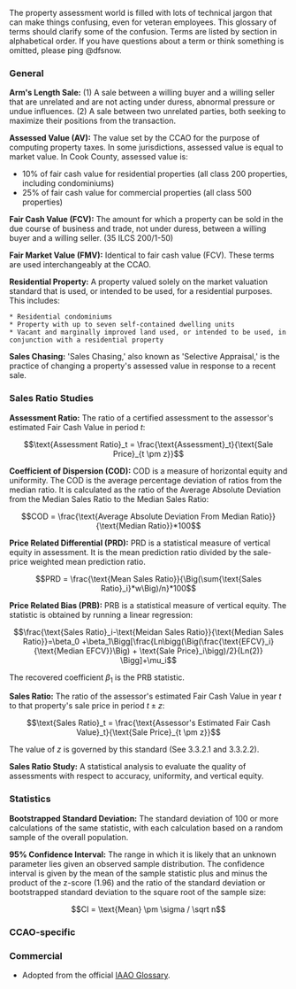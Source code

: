 The property assessment world is filled with lots of technical jargon that can make things confusing, even for veteran employees. This glossary of terms should clarify some of the confusion. Terms are listed by section in alphabetical order. If you have questions about a term or think something is omitted, please ping @dfsnow.

### General

**Arm's Length Sale:** (1) A sale between a willing buyer and a willing seller that are unrelated and are not acting under duress, abnormal pressure or undue influences. (2) A sale between two unrelated parties, both seeking to maximize their positions from the transaction. 

**Assessed Value (AV):** The value set by the CCAO for the purpose of computing property taxes. In some jurisdictions, assessed value is equal to market value. In Cook County, assessed value is:

   - 10% of fair cash value for residential properties (all class 200 properties, including condominiums)
   - 25% of fair cash value for commercial properties (all class 500 properties) 

**Fair Cash Value (FCV):** The amount for which a property can be sold in the due course of business and trade, not under duress, between a willing buyer and a willing seller. (35 ILCS 200/1-50)

**Fair Market Value (FMV):** Identical to fair cash value (FCV). These terms are used interchangeably at the CCAO. 

**Residential Property:** A property valued solely on the market valuation standard that is used, or intended to be used, for a residential purposes. This includes:

    * Residential condominiums
    * Property with up to seven self-contained dwelling units
    * Vacant and marginally improved land used, or intended to be used, in conjunction with a residential property

**Sales Chasing:** 'Sales Chasing,' also known as 'Selective Appraisal,' is the practice of changing a property's assessed value in response to a recent sale.

### Sales Ratio Studies

**Assessment Ratio:** The ratio of a certified assessment to the assessor's estimated Fair Cash Value in period $`t`$:

```math
\text{Assessment Ratio}_t = \frac{\text{Assessment}_t}{\text{Sale Price}_{t \pm z}}
```

**Coefficient of Dispersion (COD):** COD is a measure of horizontal equity and uniformity. The COD is the average percentage deviation of ratios from the median ratio. It is calculated as the ratio of the Average Absolute Deviation from the Median Sales Ratio to the Median Sales Ratio:

```math
COD = \frac{\text{Average Absolute Deviation From Median Ratio}}{\text{Median Ratio}}*100
```

**Price Related Differential (PRD):** PRD is a statistical measure of vertical equity in assessment. It is the mean prediction ratio divided by the sale-price weighted mean prediction ratio.

```math
PRD = \frac{\text{Mean Sales Ratio}}{\Big(\sum{\text{Sales Ratio}_i}*w\Big)/n}*100
```

**Price Related Bias (PRB):** PRB is a statistical measure of vertical equity. The statistic is obtained by running a linear regression:

```math
\frac{\text{Sales Ratio}_i-\text{Meidan Sales Ratio}}{\text{Median Sales Ratio}}=\beta_0 +\beta_1\Bigg[\frac{Ln\bigg(\Big(\frac{\text{EFCV}_i}{\text{Median EFCV}}\Big) + \text{Sale Price}_i\bigg)/2}{Ln(2)} \Bigg]+\mu_i
```

The recovered coefficient $`\beta_1`$ is the PRB statistic.

**Sales Ratio:** The ratio of the assessor's estimated Fair Cash Value in year $`t`$ to that property's sale price in period $`t \pm z`$:

```math
\text{Sales Ratio}_t = \frac{\text{Assessor's Estimated Fair Cash Value}_t}{\text{Sale Price}_{t \pm z}}
```

The value of $`z`$ is governed by this standard (See 3.3.2.1 and 3.3.2.2).

**Sales Ratio Study:** A statistical analysis to evaluate the quality of assessments with respect to accuracy, uniformity, and vertical equity.

### Statistics

**Bootstrapped Standard Deviation:** The standard deviation of 100 or more calculations of the same statistic, with each calculation based on a random sample of the overall population.

**95% Confidence Interval:** The range in which it is likely that an unknown parameter lies given an observed sample distribution. The confidence interval is given by the mean of the sample statistic plus and minus the product of the z-score (1.96) and the ratio of the standard deviation or bootstrapped standard deviation to the square root of the sample size:

```math
CI = \text{Mean} \pm \sigma / \sqrt n
```

### CCAO-specific


### Commercial


* Adopted from the official [IAAO Glossary](https://www.iaao.org/media/Pubs/IAAO_Glossary.pdf).
